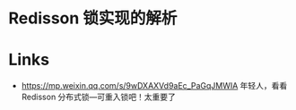 # Redisson 锁实现的解析

# Links

- https://mp.weixin.qq.com/s/9wDXAXVd9aEc_PaGqJMWIA 年轻人，看看 Redisson 分布式锁—可重入锁吧！太重要了
